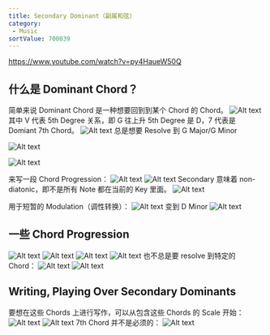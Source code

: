 ```yaml
---
title: Secondary Dominant（副属和弦）
category:
 - Music
sortValue: 700039
---
```


https://www.youtube.com/watch?v=py4HaueW50Q

## 什么是 Dominant Chord？

简单来说 Dominant Chord 是一种想要回到到某个 Chord 的 Chord。
![Alt text](image.png)
其中 V 代表 5th Degree 关系，即 G 往上升 5th Degree 是 D，7 代表是 Domiant 7th Chord。
![Alt text](image-1.png)
总是想要 Resolve 到 G Major/G Minor

![Alt text](image-2.png)

![Alt text](image-3.png)

来写一段 Chord Progression：
![Alt text](image-4.png)
![Alt text](image-5.png)
Secondary 意味着 non-diatonic，即不是所有 Note 都在当前的 Key 里面。
![Alt text](image-6.png)

用于短暂的 Modulation（调性转换）：
![Alt text](image-8.png)
变到 D Minor
![Alt text](image-7.png)

## 一些 Chord Progression

![Alt text](image-9.png)
![Alt text](image-10.png)
![Alt text](image-11.png)
![Alt text](image-12.png)
也不总是要 resolve 到特定的 Chord：
![Alt text](image-13.png)
![Alt text](image-14.png)

## Writing, Playing Over Secondary Dominants

要想在这些 Chords 上进行写作，可以从包含这些 Chords 的 Scale 开始：
![Alt text](image-15.png)
![Alt text](image-16.png)
7th Chord 并不是必须的：
![Alt text](image-17.png)

